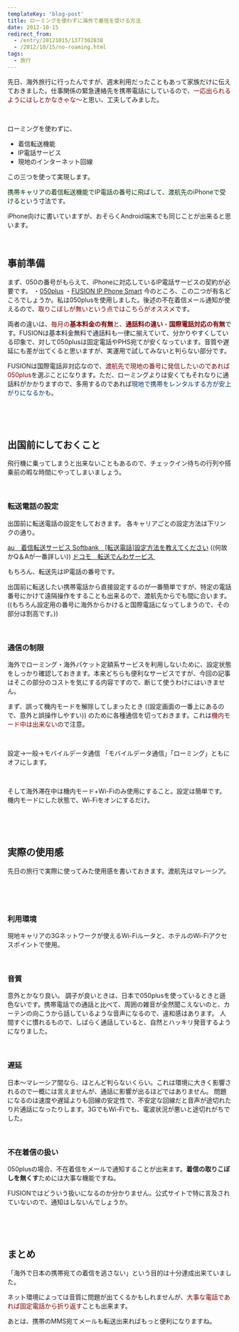 ```yaml
---
templateKey: 'blog-post'
title: ローミングを使わずに海外で着信を受ける方法
date: 2012-10-15
redirect_from: 
  - /entry/20121015/1377302838
  - /2012/10/15/no-roaming.html
tags:
  - 旅行
---
```


先日、海外旅行に行ったんですが、週末利用だったこともあって家族だけに伝えておきました。仕事関係の緊急連絡先を携帯電話にしているので、<span style="color: #800000;">一応出られるようにはしとかなきゃな〜</span>と思い、工夫してみました。

&nbsp;

ローミングを使わずに、
<ul>
	<li>着信転送機能</li>
	<li>IP電話サービス</li>
	<li>現地のインターネット回線</li>
</ul>
この三つを使って実現します。

<span style="color: #003300;">携帯キャリアの着信転送機能でIP電話の番号に飛ばして、渡航先のiPhoneで受ける</span>という寸法です。

iPhone向けに書いていますが、おそらくAndroid端末でも同じことが出来ると思います。

&nbsp;
<h2>事前準備</h2>
まず、050の番号がもらえて、iPhoneに対応しているIP電話サービスの契約が必要です。
・<a href="http://050plus.com/">050plus</a>
・<a href="http://www.fusioncom.co.jp/kojin/smart/">FUSION IP Phone Smart</a>
今のところ、この二つが有名どころでしょうか。私は050plusを使用しました。後述の不在着信メール通知が使えるので、<span style="color: #800000;">取りこぼしが無いという点ではこちらがオススメ</span>です。

両者の違いは、<span style="color: #800000;">毎月の<strong>基本料金の有無</strong>と、<strong>通話料の違い</strong>・<strong>国際電話対応の有無</strong></span>です。FUSIONは基本料金無料で通話料も一律に揃えていて、分かりやすくしている印象で、対して050plusは固定電話やPHS宛てが安くなっています。音質や遅延にも差が出てくると思いますが、実運用で試してみないと判らない部分です。

FUSIONは国際電話非対応なので、<span style="color: #800000;">渡航先で現地の番号に発信したいのであれば050plus</span>を選ぶことになります。ただ、ローミングよりは安くてもそれなりに通話料がかかりますので、多用するのであれば<span style="color: #003366;">現地で携帯をレンタルする方が安上がりになるかも</span>。

&nbsp;

&nbsp;
<h2>出国前にしておくこと</h2>
飛行機に乗ってしまうと出来ないこともあるので、チェックイン待ちの行列や搭乗前の暇な時間にやってしまいましょう。

&nbsp;
<h3>転送電話の設定</h3>
出国前に転送電話の設定をしておきます。
各キャリアごとの設定方法は下リンクの通り。

<a href="http://www.au.kddi.com/tensou/index.html">au　着信転送サービス
</a><a href="http://faq.mb.softbank.jp/detail.aspx?id=498&a=102">Softbank　[転送電話]設定方法を教えてください</a> ((何故かQ＆Aが一番詳しい))
<a href="http://www.nttdocomo.co.jp/service/communication/transfer/">ドコモ　転送でんわサービス&#160;</a>

もちろん、転送先はIP電話の番号です。

出国前に転送したい携帯電話から直接設定するのが一番簡単ですが、特定の電話番号にかけて遠隔操作をすることも出来るので、渡航先からでも間に合います。 ((もちろん設定用の番号に海外からかけると国際電話になってしまうので、その部分は割高です。))

&nbsp;
<h3>通信の制限</h3>
海外でローミング・海外パケット定額系サービスを利用しないために、設定状態をしっかり確認しておきます。本来どちらも便利なサービスですが、今回の記事はそこの部分のコストを気にする内容ですので、断じて使うわけにはいきません。

まず、誤って機内モードを解除してしまったとき ((設定画面の一番上にあるので、意外と誤操作しやすい)) のために各種通信を切っておきます。これは<span style="color: #800000;">機内モード中は出来ない</span>ので注意。

&nbsp;

設定→一般→モバイルデータ通信
「モバイルデータ通信」「ローミング」ともにオフにします。

&nbsp;

そして海外滞在中は機内モード+Wi-Fiのみ使用にすること。設定は簡単です。機内モードにした状態で、Wi-Fiをオンにするだけ。

&nbsp;

&nbsp;
<h2>実際の使用感</h2>
先日の旅行で実際に使ってみた使用感を書いておきます。渡航先はマレーシア。

&nbsp;

&nbsp;
<h3>利用環境</h3>
現地キャリアの3Gネットワークが使えるWi-Fiルータと、ホテルのWi-Fiアクセスポイントで使用。

&nbsp;
<h3>音質</h3>
意外とかなり良い。
調子が良いときは、日本で050plusを使っているときと遜色ないです。携帯電話での通話と比べて、周囲の雑音が全然聞こえないのと、カーテンの向こうから話しているような音声になるので、違和感はあります。
人間すぐに慣れるもので、しばらく通話していると、自然とハッキリ発音するようになりました。

&nbsp;
<h3>遅延</h3>
日本〜マレーシア間なら、ほとんど判らないくらい。これは環境に大きく影響されるので一概には言えませんが、通話に影響が出るほどではありません。
問題になるのは速度や遅延よりも回線の安定性で、不安定な回線だと音声が途切れたり片通話になったりします。3GでもWi-Fiでも、電波状況が悪いと途切れがちでした。

&nbsp;
<h3>不在着信の扱い</h3>
050plusの場合、不在着信をメールで通知することが出来ます。<strong>着信の取りこぼしを無くす</strong>ためには大事な機能ですね。

FUSIONではどういう扱いになるのか分かりません。公式サイトで特に言及されていないので、通知はしないんでしょうか。

&nbsp;

&nbsp;
<h2>まとめ</h2>
「海外で日本の携帯宛ての着信を逃さない」という目的は十分達成出来ていました。

ネット環境によっては音質に問題が出てくるかもしれませんが、<span style="color: #800000;">大事な電話であれば固定電話から折り返す</span>ことも出来ます。

あとは、携帯のMMS宛てメールも転送出来ればもっと便利になりますね。

<!--
*1377302557*[]フライトモード


-->

<!--
*1377302552*[]ローミング


-->

<!--
*1377302546*[]モバイルデータ通信


-->
